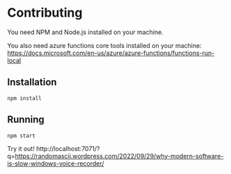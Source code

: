 # Contributing

You need NPM and Node.js installed on your machine.

You also need azure functions core tools installed on your machine: https://docs.microsoft.com/en-us/azure/azure-functions/functions-run-local

## Installation

```
npm install
```

## Running

```
npm start
```

Try it out! http://localhost:7071/?q=https://randomascii.wordpress.com/2022/09/29/why-modern-software-is-slow-windows-voice-recorder/